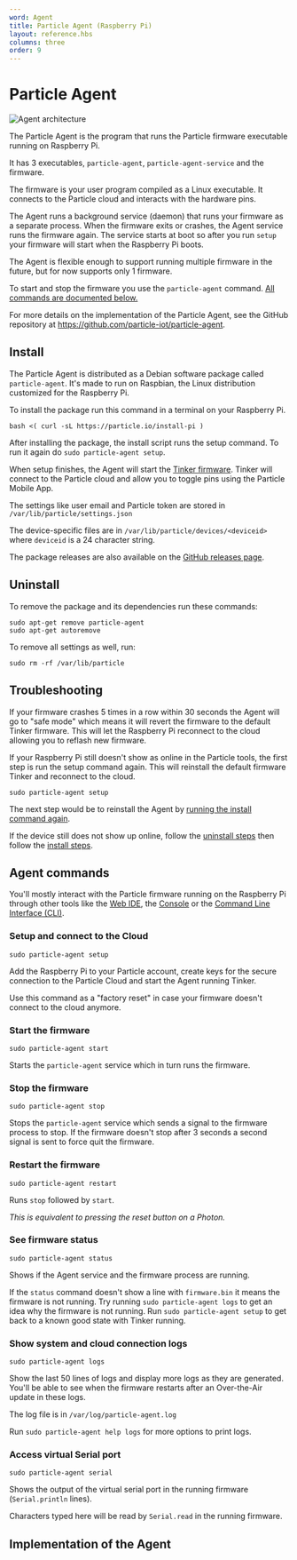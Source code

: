 ```yaml
---
word: Agent
title: Particle Agent (Raspberry Pi)
layout: reference.hbs
columns: three
order: 9
---
```


# Particle Agent

![Agent architecture](/assets/images/particle-agent-architecture.png)

The Particle Agent is the program that runs the Particle firmware
executable running on Raspberry Pi.

It has 3 executables, `particle-agent`, `particle-agent-service` and
the firmware.

The firmware is your user program compiled as a Linux executable. It
connects to the Particle cloud and interacts with the hardware pins.

The Agent runs a background service (daemon) that runs your firmware as
a separate process. When the firmware exits or crashes, the Agent
service runs the firmware again. The service starts at boot so after you
run `setup` your firmware will start when the Raspberry Pi boots.

The Agent is flexible enough to support running multiple firmware in the
future, but for now supports only 1 firmware.

To start and stop the firmware you use the `particle-agent` command.
[All commands are documented below.](#agent-commands)

For more details on the implementation of the Particle Agent, see the
GitHub repository at <https://github.com/particle-iot/particle-agent>.


## Install

The Particle Agent is distributed as a Debian software package called
`particle-agent`. It's made to run on Raspbian, the Linux distribution
customized for the Raspberry Pi.

To install the package run this command in a
terminal on your Raspberry Pi.

```
bash <( curl -sL https://particle.io/install-pi )
```

After installing the package, the install script runs the setup command.
To run it again do `sudo particle-agent setup`.

When setup finishes, the Agent will start the [Tinker
firmware](/guide/getting-started/tinker/).
Tinker will connect to the Particle cloud and allow you to toggle pins
using the Particle Mobile App.

The settings like user email and Particle token are stored in
`/var/lib/particle/settings.json`

The device-specific files are in `/var/lib/particle/devices/<deviceid>`
where `deviceid` is a 24 character string.

The package releases are also available on the [GitHub releases page](https://github.com/particle-iot/particle-agent/releases).

## Uninstall

To remove the package and its dependencies run these
commands:
```
sudo apt-get remove particle-agent
sudo apt-get autoremove
```

To remove all settings as well, run:
```
sudo rm -rf /var/lib/particle
```

## Troubleshooting

If your firmware crashes 5 times in a row within 30 seconds the Agent
will go to "safe mode" which means it will revert the firmware to the
default Tinker firmware. This will let the Raspberry Pi reconnect
to the cloud allowing you to reflash new firmware.

If your Raspberry Pi still doesn't show as online in the Particle tools,
the first step is run the setup command again.  This will reinstall
the default firmware Tinker and reconnect to the cloud.

```
sudo particle-agent setup
```

The next step would be to reinstall the Agent by
[running the install command again](#install).

If the device still does not show up online, follow the [uninstall
steps](#uninstall) then follow the [install steps](#install).

## Agent commands

You'll mostly interact with the Particle firmware running on the
Raspberry Pi through other tools like the [Web IDE](/guide/getting-started/build), the [Console](/guide/tools-and-features/console/) or the [Command Line Interface (CLI)](/guide/tools-and-features/cli).

### Setup and connect to the Cloud

```
sudo particle-agent setup
```

Add the Raspberry Pi to your Particle account, create keys for the
secure connection to the Particle Cloud and start the Agent running Tinker.

Use this command as a "factory reset" in case your firmware doesn't
connect to the cloud anymore.

### Start the firmware

```
sudo particle-agent start
```

Starts the `particle-agent` service which in turn runs the
firmware.

### Stop the firmware

```
sudo particle-agent stop
```

Stops the `particle-agent` service which sends a signal to the
firmware process to stop. If the firmware doesn't stop after 3 seconds a
second signal is sent to force quit the firmware.

### Restart the firmware

```
sudo particle-agent restart
```

Runs `stop` followed by `start`.

_This is equivalent to pressing the reset button on a Photon._

### See firmware status

```
sudo particle-agent status
```

Shows if the Agent service and the firmware process are running.

If the `status` command doesn't show a line with `firmware.bin` it means
the firmware is not running. Try running `sudo particle-agent logs` to
get an idea why the firmware is not running. Run `sudo particle-agent
setup` to get back to a known good state with Tinker running.

### Show system and cloud connection logs

```
sudo particle-agent logs
```

Show the last 50 lines of logs and display more logs as they
are generated. You'll be able to see when the firmware restarts after an
Over-the-Air update in these logs.

The log file is in `/var/log/particle-agent.log`

Run `sudo particle-agent help logs` for more options to print logs.

### Access virtual Serial port

```
sudo particle-agent serial
```

Shows the output of the virtual serial port in the running firmware
(`Serial.println` lines).

Characters typed here will be read by `Serial.read` in the running
firmware.

## Implementation of the Agent
